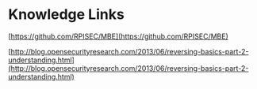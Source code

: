 # Knowledge Links

[https://github.com/RPISEC/MBE](https://github.com/RPISEC/MBE)

[http://blog.opensecurityresearch.com/2013/06/reversing-basics-part-2-understanding.html](http://blog.opensecurityresearch.com/2013/06/reversing-basics-part-2-understanding.html)

